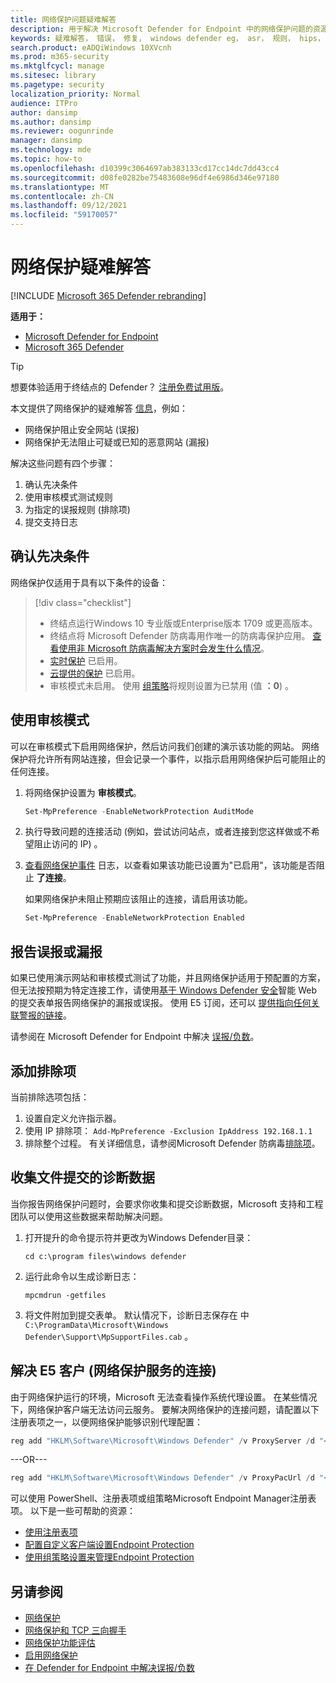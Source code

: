 ```yaml
---
title: 网络保护问题疑难解答
description: 用于解决 Microsoft Defender for Endpoint 中的网络保护问题的资源和示例代码。
keywords: 疑难解答， 错误， 修复， windows defender eg， asr， 规则， hips， 疑难解答， 审核， 排除， 误报， 损坏， 阻止， Microsoft Defender for Endpoint
search.product: eADQiWindows 10XVcnh
ms.prod: m365-security
ms.mktglfcycl: manage
ms.sitesec: library
ms.pagetype: security
localization_priority: Normal
audience: ITPro
author: dansimp
ms.author: dansimp
ms.reviewer: oogunrinde
manager: dansimp
ms.technology: mde
ms.topic: how-to
ms.openlocfilehash: d10399c3064697ab383133cd17cc14dc7dd43cc4
ms.sourcegitcommit: d08fe0282be75483608e96df4e6986d346e97180
ms.translationtype: MT
ms.contentlocale: zh-CN
ms.lasthandoff: 09/12/2021
ms.locfileid: "59170057"
---
```

# <a name="troubleshoot-network-protection"></a>网络保护疑难解答

[!INCLUDE [Microsoft 365 Defender rebranding](../../includes/microsoft-defender.md)]

**适用于：**
- [Microsoft Defender for Endpoint](https://go.microsoft.com/fwlink/p/?linkid=2154037)
- [Microsoft 365 Defender](https://go.microsoft.com/fwlink/?linkid=2118804)

> [!TIP]
> 想要体验适用于终结点的 Defender？ [注册免费试用版](https://signup.microsoft.com/create-account/signup?products=7f379fee-c4f9-4278-b0a1-e4c8c2fcdf7e&ru=https://aka.ms/MDEp2OpenTrial?ocid=docs-wdatp-pullalerts-abovefoldlink)。

本文提供了网络保护的疑难解答 [信息](network-protection.md)，例如：

- 网络保护阻止安全网站 (误报) 
- 网络保护无法阻止可疑或已知的恶意网站 (漏报) 

解决这些问题有四个步骤：

1. 确认先决条件
2. 使用审核模式测试规则
3. 为指定的误报规则 (排除项) 
4. 提交支持日志

## <a name="confirm-prerequisites"></a>确认先决条件

网络保护仅适用于具有以下条件的设备：

> [!div class="checklist"]
>
> - 终结点运行Windows 10 专业版或Enterprise版本 1709 或更高版本。
> - 终结点将 Microsoft Defender 防病毒用作唯一的防病毒保护应用。 [查看使用非 Microsoft 防病毒解决方案时会发生什么情况](/windows/security/threat-protection/microsoft-defender-antivirus/microsoft-defender-antivirus-compatibility)。
> - [实时保护](/windows/security/threat-protection/microsoft-defender-antivirus/configure-real-time-protection-microsoft-defender-antivirus) 已启用。
> - [云提供的保护](/windows/security/threat-protection/microsoft-defender-antivirus/enable-cloud-protection-microsoft-defender-antivirus) 已启用。
> - 审核模式未启用。 使用 [组策略](enable-network-protection.md#group-policy)将规则设置为已禁用 (值 **：0**) 。

## <a name="use-audit-mode"></a>使用审核模式

可以在审核模式下启用网络保护，然后访问我们创建的演示该功能的网站。 网络保护将允许所有网站连接，但会记录一个事件，以指示启用网络保护后可能阻止的任何连接。

1. 将网络保护设置为 **审核模式**。

   ```PowerShell
   Set-MpPreference -EnableNetworkProtection AuditMode
   ```

2. 执行导致问题的连接活动 (例如，尝试访问站点，或者连接到您这样做或不希望阻止访问的 IP) 。

3. [查看网络保护事件](network-protection.md#review-network-protection-events-in-windows-event-viewer) 日志，以查看如果该功能已设置为"已启用"，该功能是否阻止 **了连接**。

   如果网络保护未阻止预期应该阻止的连接，请启用该功能。

   ```PowerShell
   Set-MpPreference -EnableNetworkProtection Enabled
   ```

## <a name="report-a-false-positive-or-false-negative"></a>报告误报或漏报

如果已使用演示网站和审核模式测试了功能，并且网络保护适用于预配置的方案，但无法按预期为特定连接工作，请使用[基于 Windows Defender 安全](https://www.microsoft.com/wdsi/filesubmission)智能 Web 的提交表单报告网络保护的漏报或误报。 使用 E5 订阅，还可以 [提供指向任何关联警报的链接](alerts-queue.md)。

请参阅在 Microsoft Defender for Endpoint 中解决 [误报/负数](defender-endpoint-false-positives-negatives.md)。

## <a name="add-exclusions"></a>添加排除项
当前排除选项包括：

1.  设置自定义允许指示器。
2.  使用 IP 排除项： `Add-MpPreference -Exclusion IpAddress 192.168.1.1`
3.  排除整个过程。 有关详细信息，请参阅Microsoft Defender 防病毒[排除项](configure-exclusions-microsoft-defender-antivirus.md)。 


## <a name="collect-diagnostic-data-for-file-submissions"></a>收集文件提交的诊断数据

当你报告网络保护问题时，会要求你收集和提交诊断数据，Microsoft 支持和工程团队可以使用这些数据来帮助解决问题。

1. 打开提升的命令提示符并更改为Windows Defender目录：

   ```console
   cd c:\program files\windows defender
   ```

2. 运行此命令以生成诊断日志：

   ```console
   mpcmdrun -getfiles
   ```

3. 将文件附加到提交表单。 默认情况下，诊断日志保存在 中 `C:\ProgramData\Microsoft\Windows Defender\Support\MpSupportFiles.cab` 。

## <a name="resolve-connectivity-issues-with-network-protection-for-e5-customers"></a>解决 E5 客户 (网络保护服务的连接) 

由于网络保护运行的环境，Microsoft 无法查看操作系统代理设置。 在某些情况下，网络保护客户端无法访问云服务。 要解决网络保护的连接问题，请配置以下注册表项之一，以便网络保护能够识别代理配置：

```powershell
reg add "HKLM\Software\Microsoft\Windows Defender" /v ProxyServer /d "<proxy IP address: Port>" /f
```

---OR---

```powershell
reg add "HKLM\Software\Microsoft\Windows Defender" /v ProxyPacUrl /d "<Proxy PAC url>" /f
```

可以使用 PowerShell、注册表项或组策略Microsoft Endpoint Manager注册表项。 以下是一些可帮助的资源：

- [使用注册表项](/powershell/scripting/samples/working-with-registry-keys)
- [配置自定义客户端设置Endpoint Protection](/mem/configmgr/protect/deploy-use/endpoint-protection-configure-client)
- [使用组策略设置来管理Endpoint Protection](/mem/configmgr/protect/deploy-use/endpoint-protection-group-policies)

## <a name="see-also"></a>另请参阅

- [网络保护](network-protection.md)
- [网络保护和 TCP 三向握手](network-protection.md#network-protection-and-the-tcp-three-way-handshake)
- [网络保护功能评估](evaluate-network-protection.md)
- [启用网络保护](enable-network-protection.md)
- [在 Defender for Endpoint 中解决误报/负数](defender-endpoint-false-positives-negatives.md)
